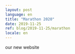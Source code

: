 ```yaml
---
layout: post
language: en
title: "Marathon 2020"
date: 2019-11-25
ref: blog/2019-11-25/marathon
locale: en
---
```


our new website
